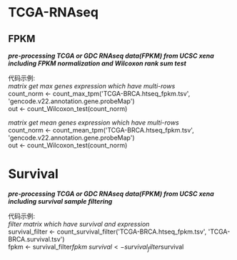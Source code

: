 # TCGA-RNAseq
## FPKM
***pre-processing TCGA or GDC RNAseq data(FPKM) from UCSC xena \
including FPKM normalization and Wilcoxon rank sum test***

代码示例: \
*matrix get max genes expression which have multi-rows* \
count_norm <- count_max_tpm('TCGA-BRCA.htseq_fpkm.tsv', 'gencode.v22.annotation.gene.probeMap') \
out <- count_Wilcoxon_test(count_norm) 

*matrix get mean genes expression which have multi-rows* \
count_norm <- count_mean_tpm('TCGA-BRCA.htseq_fpkm.tsv', 'gencode.v22.annotation.gene.probeMap') \
out <- count_Wilcoxon_test(count_norm) 

# Survival
***pre-processing TCGA or GDC RNAseq data(FPKM) from UCSC xena \
including survival sample filtering***

代码示例: \
*filter matrix which have survival and expression* \
survival_filter <- count_survival_filter('TCGA-BRCA.htseq_fpkm.tsv', 'TCGA-BRCA.survival.tsv') \
fpkm <- survival_filter$fpkm \
survival <- survival_filter$survival
